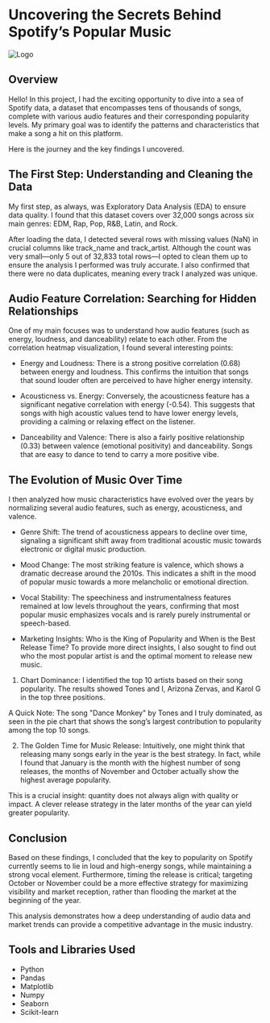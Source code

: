 # Uncovering the Secrets Behind Spotify’s Popular Music

![Logo](Spotify%20Logo.png)

## Overview
Hello! In this project, I had the exciting opportunity to dive into a sea of Spotify data, a dataset that encompasses tens of thousands of songs, complete with various audio features and their corresponding popularity levels. My primary goal was to identify the patterns and characteristics that make a song a hit on this platform.

Here is the journey and the key findings I uncovered.

## The First Step: Understanding and Cleaning the Data
My first step, as always, was Exploratory Data Analysis (EDA) to ensure data quality. I found that this dataset covers over 32,000 songs across six main genres: EDM, Rap, Pop, R&B, Latin, and Rock.

After loading the data, I detected several rows with missing values (NaN) in crucial columns like track_name and track_artist. Although the count was very small—only 5 out of 32,833 total rows—I opted to clean them up to ensure the analysis I performed was truly accurate. I also confirmed that there were no data duplicates, meaning every track I analyzed was unique.

## Audio Feature Correlation: Searching for Hidden Relationships
One of my main focuses was to understand how audio features (such as energy, loudness, and danceability) relate to each other. From the correlation heatmap visualization, I found several interesting points:

- Energy and Loudness: There is a strong positive correlation (0.68) between energy and loudness. This confirms the intuition that songs that sound louder often are perceived to have higher energy intensity.

- Acousticness vs. Energy: Conversely, the acousticness feature has a significant negative correlation with energy (-0.54). This suggests that songs with high acoustic values tend to have lower energy levels, providing a calming or relaxing effect on the listener.

- Danceability and Valence: There is also a fairly positive relationship (0.33) between valence (emotional positivity) and danceability. Songs that are easy to dance to tend to carry a more positive vibe.

## The Evolution of Music Over Time
I then analyzed how music characteristics have evolved over the years by normalizing several audio features, such as energy, acousticness, and valence.

- Genre Shift: The trend of acousticness appears to decline over time, signaling a significant shift away from traditional acoustic music towards electronic or digital music production.

- Mood Change: The most striking feature is valence, which shows a dramatic decrease around the 2010s. This indicates a shift in the mood of popular music towards a more melancholic or emotional direction.

- Vocal Stability: The speechiness and instrumentalness features remained at low levels throughout the years, confirming that most popular music emphasizes vocals and is rarely purely instrumental or speech-based.

- Marketing Insights: Who is the King of Popularity and When is the Best Release Time?
To provide more direct insights, I also sought to find out who the most popular artist is and the optimal moment to release new music.

1. Chart Dominance:
I identified the top 10 artists based on their song popularity. The results showed Tones and I, Arizona Zervas, and Karol G in the top three positions.

A Quick Note: The song "Dance Monkey" by Tones and I truly dominated, as seen in the pie chart that shows the song’s largest contribution to popularity among the top 10 songs.

2. The Golden Time for Music Release:
Intuitively, one might think that releasing many songs early in the year is the best strategy. In fact, while I found that January is the month with the highest number of song releases, the months of November and October actually show the highest average popularity.

This is a crucial insight: quantity does not always align with quality or impact. A clever release strategy in the later months of the year can yield greater popularity.

## Conclusion
Based on these findings, I concluded that the key to popularity on Spotify currently seems to lie in loud and high-energy songs, while maintaining a strong vocal element. Furthermore, timing the release is critical; targeting October or November could be a more effective strategy for maximizing visibility and market reception, rather than flooding the market at the beginning of the year.

This analysis demonstrates how a deep understanding of audio data and market trends can provide a competitive advantage in the music industry.

## Tools and Libraries Used 
- Python
- Pandas
- Matplotlib
- Numpy
- Seaborn 
- Scikit-learn



